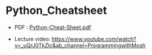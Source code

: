 # Python_Cheatsheet

- PDF : [Python-Cheat-Sheet.pdf](https://github.com/riti2409/Python_Cheatsheet/files/8068741/Python-Cheat-Sheet.pdf)

- Lecture video: https://www.youtube.com/watch?v=_uQrJ0TkZlc&ab_channel=ProgrammingwithMosh
